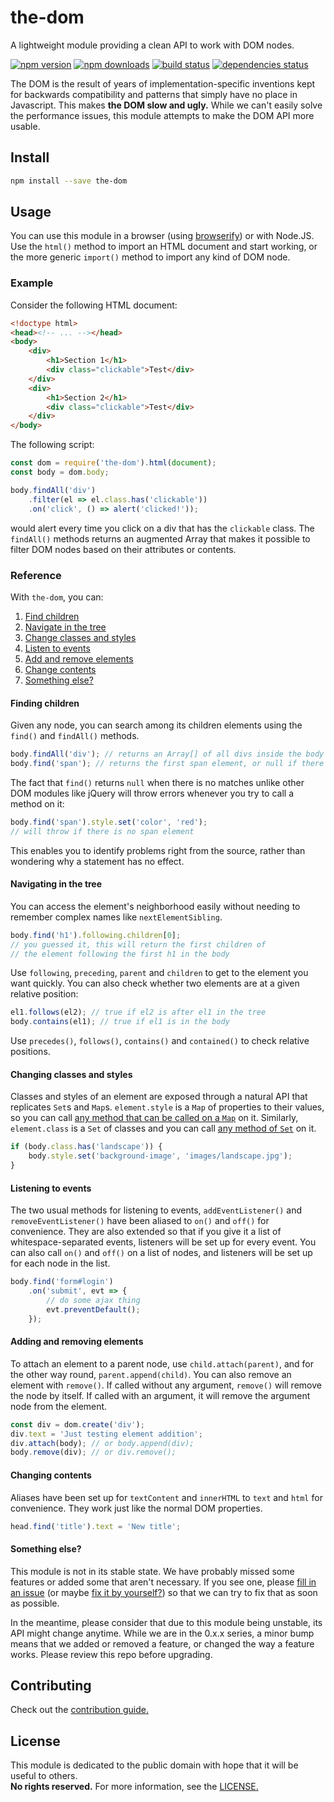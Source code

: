 # the-dom

A lightweight module providing a clean API to work with DOM nodes.

[![npm version](https://img.shields.io/npm/v/the-dom.svg?style=flat-square)](https://www.npmjs.com/package/the-dom)
[![npm downloads](https://img.shields.io/npm/dm/the-dom.svg?style=flat-square)](https://www.npmjs.com/package/the-dom)
[![build status](https://img.shields.io/travis/matteodelabre/the-dom.svg?style=flat-square)](https://travis-ci.org/matteodelabre/the-dom)
[![dependencies status](http://img.shields.io/david/matteodelabre/the-dom.svg?style=flat-square)](https://david-dm.org/matteodelabre/the-dom)

The DOM is the result of years of implementation-specific inventions kept
for backwards compatibility and patterns that simply have no place in
Javascript. This makes **the DOM slow and ugly.**
While we can't easily solve the performance issues, this module attempts
to make the DOM API more usable.

## Install

```sh
npm install --save the-dom
```

## Usage

You can use this module in a browser (using [browserify](https://npmjs.com/package/browserify))
or with Node.JS. Use the `html()` method to import an HTML document and start working, or
the more generic `import()` method to import any kind of DOM node.

### Example

Consider the following HTML document:

```html
<!doctype html>
<head><!-- ... --></head>
<body>
    <div>
        <h1>Section 1</h1>
        <div class="clickable">Test</div>
    </div>
    <div>
        <h1>Section 2</h1>
        <div class="clickable">Test</div>
    </div>
</body>
```

The following script:

```js
const dom = require('the-dom').html(document);
const body = dom.body;

body.findAll('div')
    .filter(el => el.class.has('clickable'))
    .on('click', () => alert('clicked!'));
```

would alert every time you click on a div that has the `clickable` class.
The `findAll()` methods returns an augmented Array that makes it possible
to filter DOM nodes based on their attributes or contents.

### Reference

With `the-dom`, you can:

1. [Find children](#finding-children)
2. [Navigate in the tree](#navigating-in-the-tree)
3. [Change classes and styles](#changing-classes-and-styles)
4. [Listen to events](#listening-to-events)
5. [Add and remove elements](#adding-and-removing-elements)
6. [Change contents](#changing-contents)
7. [Something else?](#something-else)

#### Finding children

Given any node, you can search among its children elements using
the `find()` and `findAll()` methods.

```js
body.findAll('div'); // returns an Array[] of all divs inside the body
body.find('span'); // returns the first span element, or null if there is no span element
```

The fact that `find()` returns `null` when there is no
matches unlike other DOM modules like jQuery will throw
errors whenever you try to call a method on it:

```js
body.find('span').style.set('color', 'red');
// will throw if there is no span element
```

This enables you to identify problems right from the source,
rather than wondering why a statement has no effect.

#### Navigating in the tree

You can access the element's neighborhood easily without
needing to remember complex names like `nextElementSibling`.

```js
body.find('h1').following.children[0];
// you guessed it, this will return the first children of
// the element following the first h1 in the body
```

Use `following`, `preceding`, `parent` and `children` to
get to the element you want quickly. You can also check whether
two elements are at a given relative position:

```js
el1.follows(el2); // true if el2 is after el1 in the tree
body.contains(el1); // true if el1 is in the body
```

Use `precedes()`, `follows()`, `contains()` and `contained()`
to check relative positions.

#### Changing classes and styles

Classes and styles of an element are exposed through
a natural API that replicates `Set`s and `Map`s.
`element.style` is a `Map` of properties to their values,
so you can call
[any method that can be called on a `Map`](https://developer.mozilla.org/en-US/docs/Web/JavaScript/Reference/Global_Objects/Map)
on it. Similarly, `element.class` is a `Set` of classes
and you can call
[any method of `Set`](https://developer.mozilla.org/en-US/docs/Web/JavaScript/Reference/Global_Objects/Set)
on it.

```js
if (body.class.has('landscape')) {
    body.style.set('background-image', 'images/landscape.jpg');
}
```

#### Listening to events

The two usual methods for listening to events,
`addEventListener()` and `removeEventListener()` have been
aliased to `on()` and `off()` for convenience. They are
also extended so that if you give it a list of whitespace-separated
events, listeners will be set up for every event.
You can also call `on()` and `off()` on a list of nodes, and
listeners will be set up for each node in the list.

```js
body.find('form#login')
    .on('submit', evt => {
        // do some ajax thing
        evt.preventDefault();
    });
```

#### Adding and removing elements

To attach an element to a parent node, use `child.attach(parent)`,
and for the other way round, `parent.append(child)`. You can also
remove an element with `remove()`. If called without any argument,
`remove()` will remove the node by itself. If called with an argument,
it will remove the argument node from the element.

```js
const div = dom.create('div');
div.text = 'Just testing element addition';
div.attach(body); // or body.append(div);
body.remove(div); // or div.remove();
```

#### Changing contents

Aliases have been set up for `textContent` and
`innerHTML` to `text` and `html` for convenience. They
work just like the normal DOM properties.

```js
head.find('title').text = 'New title';
```

#### Something else?

This module is not in its stable state. We have probably
missed some features or added some that aren't necessary.
If you see one, please
[fill in an issue](https://github.com/matteodelabre/the-dom/issues/new)
(or maybe [fix it by yourself?](https://github.com/matteodelabre/the-dom/pull/new/master))
so that we can try to fix that as soon as possible.

In the meantime, please consider that due to this module being
unstable, its API might change anytime. While we are in the
0.x.x series, a minor bump means that we added or removed a feature, or changed
the way a feature works. Please review this repo before upgrading.

## Contributing

Check out the [contribution guide.](https://github.com/matteodelabre/the-dom/blob/master/CONTRIBUTING.md)

## License

This module is dedicated to the public domain with hope that
it will be useful to others.  
**No rights reserved.** For more information,
see the [LICENSE.](https://github.com/matteodelabre/the-dom/blob/master/LICENSE)

